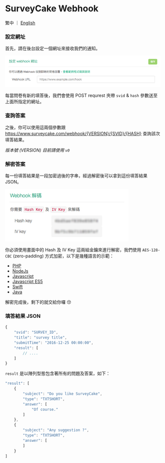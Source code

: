 # SurveyCake Webhook

繁中 ｜ [English](https://github.com/SurveyCake/webhook/blob/master/README-en.md)

### 設定網址

首先，請在後台設定一個網址來接收我們的通知。

![webhook url](./docs/tw/webhook_url.jpg)

每當問卷有新的填答後，我們會使用 POST requrest 夾帶 `svid` & `hash` 參數送至上面所指定的網址。

### 查詢答案

之後，你可以使用這兩個參數跟 <https://www.surveycake.com/webhook/{VERSION}/{SVID}/{HASH}> 查詢該次填答結果。

_版本號 (VERSION) 目前請使用 `v0`_

### 解密答案

每一份填答結果是一段加密過後的字串，經過解密後可以拿到這份填答結果 JSON。

![key](./docs/tw/keys.jpg)

你必須使用畫面中的 Hash 及 IV Key 這兩組金鑰來進行解密，我們使用 `AES-128-CBC` (zero-padding) 方式加密，以下是幾種語言的示範：

- [PHP](https://github.com/SurveyCake/webhook/blob/master/decrypt.php)
- [NodeJs](https://github.com/SurveyCake/webhook/blob/master/decrypt.js)
- [Javascript](https://github.com/SurveyCake/webhook/blob/master/decrypt.html)
- [Javascript ES5](https://github.com/SurveyCake/webhook/blob/master/decrypt-es5.html)
- [Swift](https://github.com/SurveyCake/webhook/blob/master/Decrypt.swift)
- [Java](https://github.com/SurveyCake/webhook/blob/master/Decrypt.java)

解密完成後，剩下的就交給你囉 :kissing_closed_eyes:

### 填答結果 JSON

~~~javascript
{
	"svid": "SURVEY_ID",
	"title": "survey title",
	"submitTime": "2016-12-25 00:00:00",
	"result": [
		// ....
	]
}
~~~

`result` 是以陣列型態包含著所有的問題及答案，如下：

~~~javascript
"result": [
	{
		"subject": "Do you like SurveyCake",
		"type": "TXTSHORT",
		"answer": [
			"Of course."
		]
	},
	{
		"subject": "Any suggestion ?",
		"type": "TXTSHORT",
		"answer": [
		]
	}
]
~~~
